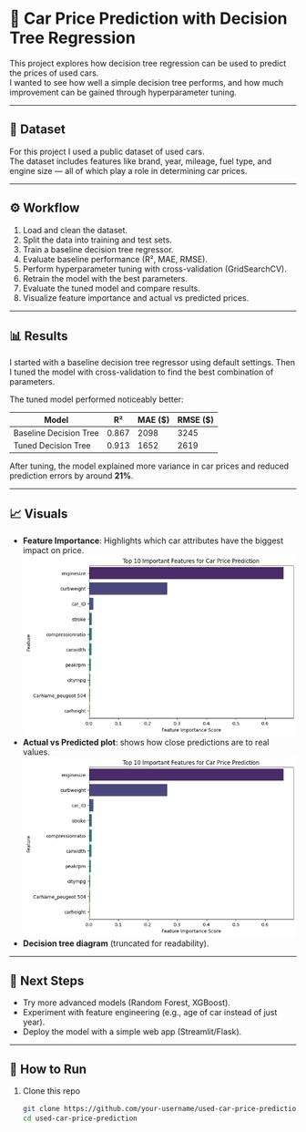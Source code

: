 # 🚗 Car Price Prediction with Decision Tree Regression

This project explores how decision tree regression can be used to predict the prices of used cars.  
I wanted to see how well a simple decision tree performs, and how much improvement can be gained through hyperparameter tuning.  

---

## 📂 Dataset
For this project I used a public dataset of used cars.  
The dataset includes features like brand, year, mileage, fuel type, and engine size — all of which play a role in determining car prices.  

---

## ⚙️ Workflow
1. Load and clean the dataset.  
2. Split the data into training and test sets.  
3. Train a baseline decision tree regressor.  
4. Evaluate baseline performance (R², MAE, RMSE).  
5. Perform hyperparameter tuning with cross-validation (GridSearchCV).  
6. Retrain the model with the best parameters.  
7. Evaluate the tuned model and compare results.  
8. Visualize feature importance and actual vs predicted prices.  

---

## 📊 Results

I started with a baseline decision tree regressor using default settings. Then I tuned the model with cross-validation to find the best combination of parameters.  

The tuned model performed noticeably better:  

| Model                  | R²    | MAE ($) | RMSE ($) |
|------------------------|-------|---------|----------|
| Baseline Decision Tree | 0.867 | 2098    | 3245     |
| Tuned Decision Tree    | 0.913 | 1652    | 2619     |

After tuning, the model explained more variance in car prices and reduced prediction errors by around **21%**.  

---

## 📈 Visuals
-  **Feature Importance**: Highlights which car attributes have the biggest impact on price.  
  ![Feature Importance](images/plot1.png)
- **Actual vs Predicted plot**: shows how close predictions are to real values.
   ![Actual  vs Predicted](images/plot1.png)
- **Decision tree diagram** (truncated for readability).  

---

## 🚀 Next Steps
- Try more advanced models (Random Forest, XGBoost).  
- Experiment with feature engineering (e.g., age of car instead of just year).  
- Deploy the model with a simple web app (Streamlit/Flask).  

---

## 📝 How to Run
1. Clone this repo  
   ```bash
   git clone https://github.com/your-username/used-car-price-prediction.git
   cd used-car-price-prediction
